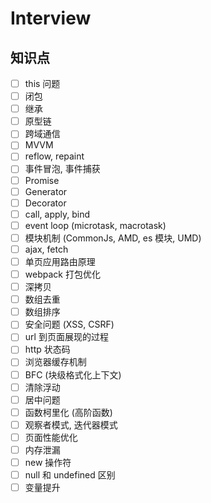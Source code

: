# Interview

## 知识点

-   [ ] this 问题
-   [ ] 闭包
-   [ ] 继承
-   [ ] 原型链
-   [ ] 跨域通信
-   [ ] MVVM
-   [ ] reflow, repaint
-   [ ] 事件冒泡, 事件捕获
-   [ ] Promise
-   [ ] Generator
-   [ ] Decorator
-   [ ] call, apply, bind
-   [ ] event loop (microtask, macrotask)
-   [ ] 模块机制 (CommonJs, AMD, es 模块, UMD)
-   [ ] ajax, fetch
-   [ ] 单页应用路由原理
-   [ ] webpack 打包优化
-   [ ] 深拷贝
-   [ ] 数组去重
-   [ ] 数组排序
-   [ ] 安全问题 (XSS, CSRF)
-   [ ] url 到页面展现的过程
-   [ ] http 状态码
-   [ ] 浏览器缓存机制
-   [ ] BFC (块级格式化上下文)
-   [ ] 清除浮动
-   [ ] 居中问题
-   [ ] 函数柯里化 (高阶函数)
-   [ ] 观察者模式, 迭代器模式
-   [ ] 页面性能优化
-   [ ] 内存泄漏
-   [ ] new 操作符
-   [ ] null 和 undefined 区别
-   [ ] 变量提升
